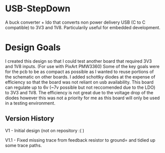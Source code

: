 # USB-StepDown
A buck converter + ldo that converts non power delivery USB (C to C compatible) to 3V3 and 1V8. 
Particularily useful for embedded development.

# Design Goals
I created this design so that I could test another board that required 3V3 and 1V8 inputs. (For use with PixArt PMW3360) Some of the key goals were for the pcb to be as compact as possible as I wanted to reuse portions of the schematic on other boards. I added schottky diodes at the expense of efficiency so that the board was not reliant on usb availability. This board can regulate up to 6v (~7v possible but not reccomended due to the LDO) to 3V3 and 1V8. The efficiency is not great due to the voltage drop of the diodes however this was not a priority for me as this board will only be used in a testing environment.

## Version History

V1 - Initial design (not on repository :( )

V1.1 - Fixed missing trace from feedback resistor to ground= and tidied up some trace paths.
